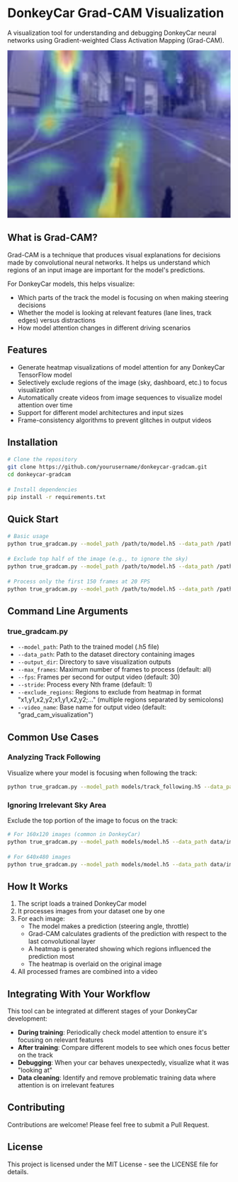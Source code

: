 # DonkeyCar Grad-CAM Visualization

A visualization tool for understanding and debugging DonkeyCar neural networks using Gradient-weighted Class Activation Mapping (Grad-CAM).

![Grad-CAM Example](docs/Screenshot%202025-05-08%20at%201.22.18%20PM.png)

## What is Grad-CAM?

Grad-CAM is a technique that produces visual explanations for decisions made by convolutional neural networks. It helps us understand which regions of an input image are important for the model's predictions.

For DonkeyCar models, this helps visualize:
- Which parts of the track the model is focusing on when making steering decisions
- Whether the model is looking at relevant features (lane lines, track edges) versus distractions
- How model attention changes in different driving scenarios

## Features

- Generate heatmap visualizations of model attention for any DonkeyCar TensorFlow model
- Selectively exclude regions of the image (sky, dashboard, etc.) to focus visualization
- Automatically create videos from image sequences to visualize model attention over time
- Support for different model architectures and input sizes
- Frame-consistency algorithms to prevent glitches in output videos

## Installation

```bash
# Clone the repository
git clone https://github.com/yourusername/donkeycar-gradcam.git
cd donkeycar-gradcam

# Install dependencies
pip install -r requirements.txt
```

## Quick Start

```bash
# Basic usage
python true_gradcam.py --model_path /path/to/model.h5 --data_path /path/to/data --output_dir output

# Exclude top half of the image (e.g., to ignore the sky)
python true_gradcam.py --model_path /path/to/model.h5 --data_path /path/to/data --exclude_regions "0,0,160,60" --output_dir output

# Process only the first 150 frames at 20 FPS
python true_gradcam.py --model_path /path/to/model.h5 --data_path /path/to/data --max_frames 150 --fps 20 --output_dir output
```

## Command Line Arguments

### true_gradcam.py

- `--model_path`: Path to the trained model (.h5 file)
- `--data_path`: Path to the dataset directory containing images
- `--output_dir`: Directory to save visualization outputs
- `--max_frames`: Maximum number of frames to process (default: all)
- `--fps`: Frames per second for output video (default: 30)
- `--stride`: Process every Nth frame (default: 1)
- `--exclude_regions`: Regions to exclude from heatmap in format "x1,y1,x2,y2;x1,y1,x2,y2;..." (multiple regions separated by semicolons)
- `--video_name`: Base name for output video (default: "grad_cam_visualization")

## Common Use Cases

### Analyzing Track Following

Visualize where your model is focusing when following the track:

```bash
python true_gradcam.py --model_path models/track_following.h5 --data_path data/track_following --output_dir track_analysis
```

### Ignoring Irrelevant Sky Area

Exclude the top portion of the image to focus on the track:

```bash
# For 160x120 images (common in DonkeyCar)
python true_gradcam.py --model_path models/model.h5 --data_path data/images --exclude_regions "0,0,160,60" --output_dir track_focus

# For 640x480 images
python true_gradcam.py --model_path models/model.h5 --data_path data/images --exclude_regions "0,0,640,240" --output_dir track_focus
```

## How It Works

1. The script loads a trained DonkeyCar model
2. It processes images from your dataset one by one
3. For each image:
   - The model makes a prediction (steering angle, throttle)
   - Grad-CAM calculates gradients of the prediction with respect to the last convolutional layer
   - A heatmap is generated showing which regions influenced the prediction most
   - The heatmap is overlaid on the original image
4. All processed frames are combined into a video

## Integrating With Your Workflow

This tool can be integrated at different stages of your DonkeyCar development:

- **During training**: Periodically check model attention to ensure it's focusing on relevant features
- **After training**: Compare different models to see which ones focus better on the track
- **Debugging**: When your car behaves unexpectedly, visualize what it was "looking at"
- **Data cleaning**: Identify and remove problematic training data where attention is on irrelevant features

## Contributing

Contributions are welcome! Please feel free to submit a Pull Request.

## License

This project is licensed under the MIT License - see the LICENSE file for details. 